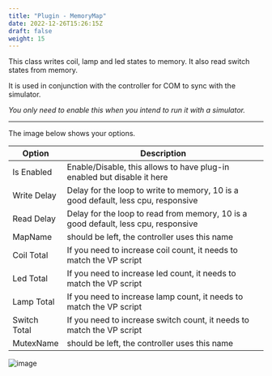```yaml
---
title: "Plugin - MemoryMap"
date: 2022-12-26T15:26:15Z
draft: false
weight: 15
---
```


This class writes coil, lamp and led states to memory. It also read switch states from memory.

It is used in conjunction with the controller for COM to sync with the simulator.

*You only need to enable this when you intend to run it with a simulator.*

---

The image below shows your options.

|Option|Description|
|-|-|
|Is Enabled|Enable/Disable, this allows to have plug-in enabled but disable it here
|Write Delay| Delay for the loop to write to memory, 10 is a good default, less cpu, responsive
|Read Delay| Delay for the loop to read from memory, 10 is a good default, less cpu, responsive
|MapName| should be left, the controller uses this name
|Coil Total|If you need to increase coil count, it needs to match the VP script
|Led Total|If you need to increase led count, it needs to match the VP script
|Lamp Total|If you need to increase lamp count, it needs to match the VP script
|Switch Total|If you need to increase switch count, it needs to match the VP script
|MutexName| should be left, the controller uses this name

![image](../images/plugin-memorymap.jpg)

